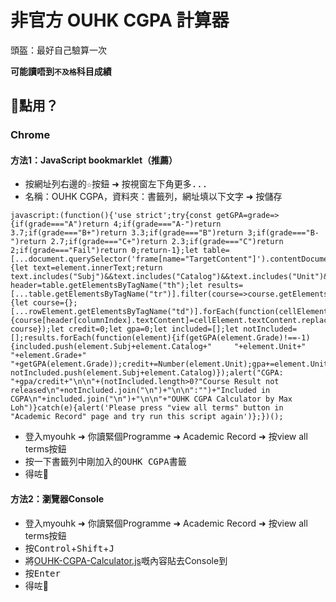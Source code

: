 # 非官方 OUHK CGPA 計算器

頭盔：最好自己驗算一次

**可能讀唔到`不及格`科目成績**

## 🤔點用？

### Chrome

#### 方法1：JavaScript bookmarklet（推薦）

 - 按網址列右邊的<kbd>☆</kbd>按鈕 ➜ 按視窗左下角<kbd>更多...</kbd>
 - 名稱：OUHK CGPA，資料夾：書籤列，網址填以下文字 ➜ 按<kbd>儲存</kbd>
```
javascript:(function(){'use strict';try{const getGPA=grade=>{if(grade==="A")return 4;if(grade==="A-")return 3.7;if(grade==="B+")return 3.3;if(grade==="B")return 3;if(grade==="B-")return 2.7;if(grade==="C+")return 2.3;if(grade==="C")return 2;if(grade==="Fail")return 0;return-1};let table=[...document.querySelector('frame[name="TargetContent"]').contentDocument.querySelectorAll("table.PSLEVEL2GRID")].find(element=>{let text=element.innerText;return text.includes("Subj")&&text.includes("Catalog")&&text.includes("Unit")&&text.includes("Grade")});let header=table.getElementsByTagName("th");let results=[...table.getElementsByTagName("tr")].filter(course=>course.getElementsByTagName("td").length!==0).map(rowElement=>{let course={};[...rowElement.getElementsByTagName("td")].forEach(function(cellElement,columnIndex){course[header[columnIndex].textContent]=cellElement.textContent.replace(/\n/g,"")});return course});let credit=0;let gpa=0;let included=[];let notIncluded=[];results.forEach(function(element){if(getGPA(element.Grade)!==-1){included.push(element.Subj+element.Catalog+"     "+element.Unit+"     "+element.Grade+"     "+getGPA(element.Grade));credit+=Number(element.Unit);gpa+=element.Unit*getGPA(element.Grade)}else notIncluded.push(element.Subj+element.Catalog)});alert("CGPA: "+gpa/credit+"\n\n"+(notIncluded.length>0?"Course Result not released\n"+notIncluded.join("\n")+"\n\n":"")+"Included in CGPA\n"+included.join("\n")+"\n\n"+"OUHK CGPA Calculator by Max Loh")}catch(e){alert('Please press "view all terms" button in "Academic Record" page and try run this script again')};})();
```
- 登入myouhk ➜ 你讀緊個Programme ➜ Academic Record ➜ 按view all terms按鈕
- 按一下書籤列中剛加入的<kbd>OUHK CGPA</kbd>書籤
- 得咗🤟

#### 方法2：瀏覽器Console

- 登入myouhk ➜ 你讀緊個Programme ➜ Academic Record ➜ 按view all terms按鈕
- 按<kbd>Control</kbd>+<kbd>Shift</kbd>+<kbd>J</kbd>
- 將[OUHK-CGPA-Calculator.js](https://raw.githubusercontent.com/maxloh/OUHK-CGPA-Calculator/master/OUHK-CGPA-Calculator.js)嘅內容貼去Console到
- 按<kbd>Enter</kbd>
- 得咗🤟